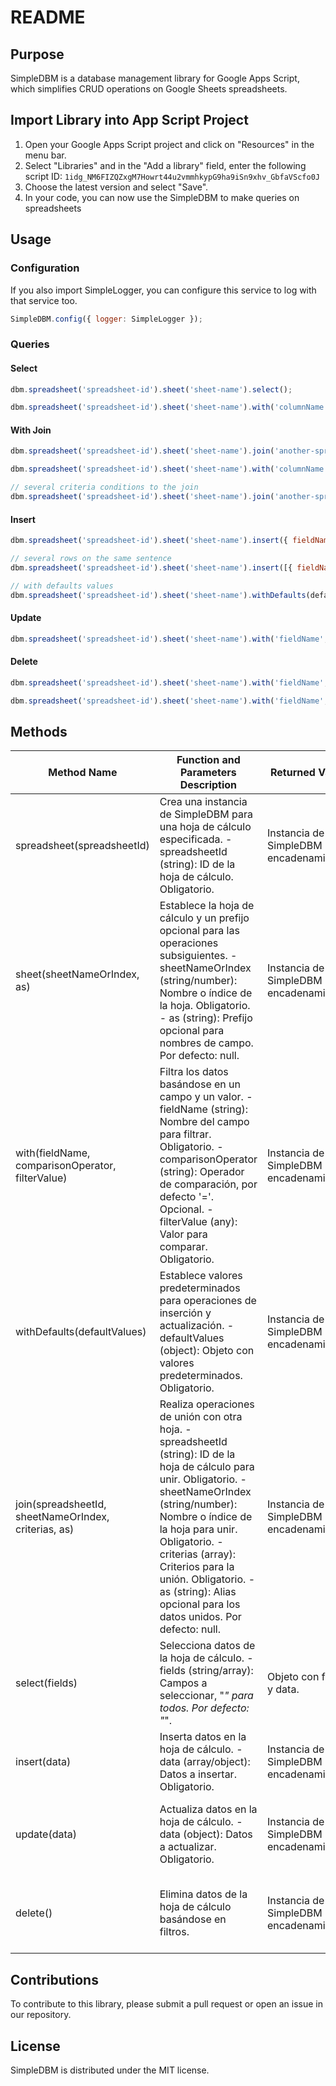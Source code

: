 # README

## Purpose

SimpleDBM is a database management library for Google Apps Script, which simplifies CRUD operations on Google Sheets spreadsheets.

## Import Library into App Script Project

1) Open your Google Apps Script project and click on "Resources" in the menu bar.
2) Select "Libraries" and in the "Add a library" field, enter the following script ID: `1idg_NM6FIZQZxgM7Howrt44u2vmmhkypG9ha9iSn9xhv_GbfaVScfo0J`
3) Choose the latest version and select "Save".
4) In your code, you can now use the SimpleDBM to make queries on spreadsheets

## Usage

### Configuration

If you also import SimpleLogger, you can configure this service to log with that service too.

```javascript
SimpleDBM.config({ logger: SimpleLogger });
```

### Queries

#### Select

```javascript
dbm.spreadsheet('spreadsheet-id').sheet('sheet-name').select();

dbm.spreadsheet('spreadsheet-id').sheet('sheet-name').with('columnName', '=', 'value').select(["colName", "colName2"]);
```

#### With Join

```javascript
dbm.spreadsheet('spreadsheet-id').sheet('sheet-name').join('another-spreadsheet-id', 'another-sheet-name', [ "id", "id_post", "=" ], 'tableAlias').select();

dbm.spreadsheet('spreadsheet-id').sheet('sheet-name').with('columnName', '=', 'value').join('another-spreadsheet-id', 'another-sheet-name', [ "id", "id_post" ], 'tableAlias').select(); // equal criteria in join filter is the default behaviour

// several criteria conditions to the join
dbm.spreadsheet('spreadsheet-id').sheet('sheet-name').join('another-spreadsheet-id', 'another-sheet-name', [[ "id", "id_post" ], [ "author_id", "author_id" ]], 'tableAlias').select();
```

#### Insert

```javascript
dbm.spreadsheet('spreadsheet-id').sheet('sheet-name').insert({ fieldName: 'value' });

// several rows on the same sentence
dbm.spreadsheet('spreadsheet-id').sheet('sheet-name').insert([{ fieldName: 'value' }, { fieldName: 'value2' }]);

// with defaults values
dbm.spreadsheet('spreadsheet-id').sheet('sheet-name').withDefaults(defaultVauesObject).insert([{ fieldName: 'value' }, { fieldName: 'value2' }]);
```

#### Update

```javascript
dbm.spreadsheet('spreadsheet-id').sheet('sheet-name').with('fieldName', '=', 'value').update({ fieldName: 'new-value' });
```

#### Delete

```javascript
dbm.spreadsheet('spreadsheet-id').sheet('sheet-name').with('fieldName', '=', 'value').delete();

dbm.spreadsheet('spreadsheet-id').sheet('sheet-name').with('fieldName', 'value').delete(); //
```

## Methods

Method Name | Function and Parameters Description | Returned Value | Throws Exceptions
|---------|---------|---------|---------|
spreadsheet(spreadsheetId) | Crea una instancia de SimpleDBM para una hoja de cálculo especificada. - spreadsheetId (string): ID de la hoja de cálculo. Obligatorio. | Instancia de SimpleDBM para encadenamiento. | No
sheet(sheetNameOrIndex, as) | Establece la hoja de cálculo y un prefijo opcional para las operaciones subsiguientes. - sheetNameOrIndex (string/number): Nombre o índice de la hoja. Obligatorio. - as (string): Prefijo opcional para nombres de campo. Por defecto: null. | Instancia de SimpleDBM para encadenamiento. | Sí, si la hoja de cálculo no se encuentra.
with(fieldName, comparisonOperator, filterValue) | Filtra los datos basándose en un campo y un valor. - fieldName (string): Nombre del campo para filtrar. Obligatorio. - comparisonOperator (string): Operador de comparación, por defecto '='. Opcional. - filterValue (any): Valor para comparar. Obligatorio. | Instancia de SimpleDBM para encadenamiento. | No
withDefaults(defaultValues) | Establece valores predeterminados para operaciones de inserción y actualización. - defaultValues (object): Objeto con valores predeterminados. Obligatorio. | Instancia de SimpleDBM para encadenamiento. | No
join(spreadsheetId, sheetNameOrIndex, criterias, as) | Realiza operaciones de unión con otra hoja. - spreadsheetId (string): ID de la hoja de cálculo para unir. Obligatorio. - sheetNameOrIndex (string/number): Nombre o índice de la hoja para unir. Obligatorio. - criterias (array): Criterios para la unión. Obligatorio. - as (string): Alias opcional para los datos unidos. Por defecto: null. | Instancia de SimpleDBM para encadenamiento. | Sí, si los criterios de unión son inválidos o ambiguos.
select(fields) | Selecciona datos de la hoja de cálculo. - fields (string/array): Campos a seleccionar, "*" para todos. Por defecto: "*". | Objeto con fields y data. | No
insert(data) | Inserta datos en la hoja de cálculo. - data (array/object): Datos a insertar. Obligatorio. | Instancia de SimpleDBM para encadenamiento. | Sí, si el tipo de datos es inválido.
update(data) | Actualiza datos en la hoja de cálculo. - data (object): Datos a actualizar. Obligatorio. | Instancia de SimpleDBM para encadenamiento. | Sí, si no se proporcionan filtros o el nombre de la hoja de cálculo.
delete() | Elimina datos de la hoja de cálculo basándose en filtros. | Instancia de SimpleDBM para encadenamiento. | Sí, si no se proporcionan filtros o el nombre de la hoja de cálculo.


## Contributions

To contribute to this library, please submit a pull request or open an issue in our repository.

## License

SimpleDBM is distributed under the MIT license.
